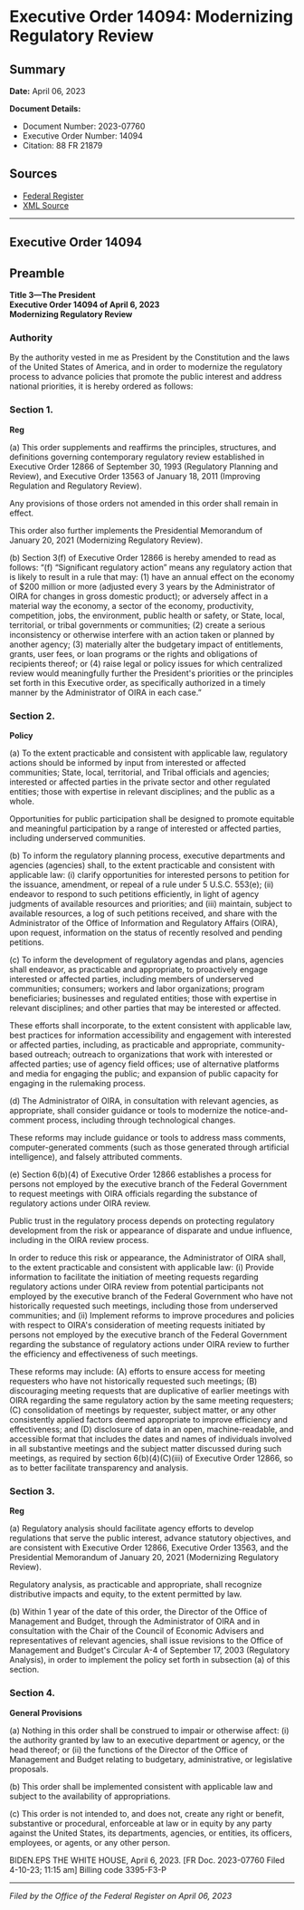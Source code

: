 # Executive Order 14094: Modernizing Regulatory Review

## Summary

**Date:** April 06, 2023

**Document Details:**
- Document Number: 2023-07760
- Executive Order Number: 14094
- Citation: 88 FR 21879

## Sources
- [Federal Register](https://www.federalregister.gov/documents/2023/04/11/2023-07760/modernizing-regulatory-review)
- [XML Source](https://www.federalregister.gov/documents/full_text/xml/2023/04/11/2023-07760.xml)

---

## Executive Order 14094

## Preamble

**Title 3—The President**  
**Executive Order 14094 of April 6, 2023**  
**Modernizing Regulatory Review**

### Authority

By the authority vested in me as President by the Constitution and the laws of the United States of America, and in order to modernize the regulatory process to advance policies that promote the public interest and address national priorities, it is hereby ordered as follows:
### Section 1.

**Reg**

(a) This order supplements and reaffirms the principles, structures, and definitions governing contemporary regulatory review established in Executive Order 12866 of September 30, 1993 (Regulatory Planning and Review), and Executive Order 13563 of January 18, 2011 (Improving Regulation and Regulatory Review).

Any provisions of those orders not amended in this order shall remain in effect.

This order also further implements the Presidential Memorandum of January 20, 2021 (Modernizing Regulatory Review).

(b) Section 3(f) of Executive Order 12866 is hereby amended to read as follows:
“(f) “Significant regulatory action” means any regulatory action that is likely to result in a rule that may:
    (1) have an annual effect on the economy of $200 million or more (adjusted every 3 years by the Administrator of OIRA for changes in gross domestic product); or adversely affect in a material way the economy, a sector of the economy, productivity, competition, jobs, the environment, public health or safety, or State, local, territorial, or tribal governments or communities;
    (2) create a serious inconsistency or otherwise interfere with an action taken or planned by another agency;
    (3) materially alter the budgetary impact of entitlements, grants, user fees, or loan programs or the rights and obligations of recipients thereof; or
    (4) raise legal or policy issues for which centralized review would meaningfully further the President's priorities or the principles set forth in this Executive order, as specifically authorized in a timely manner by the Administrator of OIRA in each case.”
### Section 2.

**Policy**

(a) To the extent practicable and consistent with applicable law, regulatory actions should be informed by input from interested or affected communities; State, local, territorial, and Tribal officials and agencies; interested or affected parties in the private sector and other regulated entities; those with expertise in relevant disciplines; and the public as a whole.

Opportunities for public participation shall be designed to promote equitable and meaningful participation by a range of interested or affected parties, including underserved communities.

(b) To inform the regulatory planning process, executive departments and agencies (agencies) shall, to the extent practicable and consistent with applicable law:
    (i) clarify opportunities for interested persons to petition for the issuance, amendment, or repeal of a rule under 5 U.S.C. 553(e);
    (ii) endeavor to respond to such petitions efficiently, in light of agency judgments of available resources and priorities; and
    (iii) maintain, subject to available resources, a log of such petitions received, and share with the Administrator of the Office of Information 
and Regulatory Affairs (OIRA), upon request, information on the status of recently resolved and pending petitions.

(c) To inform the development of regulatory agendas and plans, agencies shall endeavor, as practicable and appropriate, to proactively engage interested or affected parties, including members of underserved communities; consumers; workers and labor organizations; program beneficiaries; businesses and regulated entities; those with expertise in relevant disciplines; and other parties that may be interested or affected.

These efforts shall incorporate, to the extent consistent with applicable law, best practices for information accessibility and engagement with interested or affected parties, including, as practicable and appropriate, community-based outreach; outreach to organizations that work with interested or affected parties; use of agency field offices; use of alternative platforms and media for engaging the public; and expansion of public capacity for engaging in the rulemaking process.

(d) The Administrator of OIRA, in consultation with relevant agencies, as appropriate, shall consider guidance or tools to modernize the notice-and-comment process, including through technological changes.

These reforms may include guidance or tools to address mass comments, computer-generated comments (such as those generated through artificial intelligence), and falsely attributed comments.

(e) Section 6(b)(4) of Executive Order 12866 establishes a process for persons not employed by the executive branch of the Federal Government to request meetings with OIRA officials regarding the substance of regulatory actions under OIRA review.

Public trust in the regulatory process depends on protecting regulatory development from the risk or appearance of disparate and undue influence, including in the OIRA review process.

In order to reduce this risk or appearance, the Administrator of OIRA shall, to the extent practicable and consistent with applicable law:
    (i) Provide information to facilitate the initiation of meeting requests regarding regulatory actions under OIRA review from potential participants not employed by the executive branch of the Federal Government who have not historically requested such meetings, including those from underserved communities; and
    (ii) Implement reforms to improve procedures and policies with respect to OIRA's consideration of meeting requests initiated by persons not employed by the executive branch of the Federal Government regarding the substance of regulatory actions under OIRA review to further the efficiency and effectiveness of such meetings.

These reforms may include:
(A) efforts to ensure access for meeting requesters who have not historically requested such meetings;
(B) discouraging meeting requests that are duplicative of earlier meetings with OIRA regarding the same regulatory action by the same meeting requesters;
(C) consolidation of meetings by requester, subject matter, or any other consistently applied factors deemed appropriate to improve efficiency and effectiveness; and
(D) disclosure of data in an open, machine-readable, and accessible format that includes the dates and names of individuals involved in all substantive meetings and the subject matter discussed during such meetings, as required by section 6(b)(4)(C)(iii) of Executive Order 12866, so as to better facilitate transparency and analysis.
### Section 3.

**Reg**

(a) Regulatory analysis should facilitate agency efforts to develop regulations that serve the public interest, advance statutory objectives, and are consistent with Executive Order 12866, Executive Order 13563, and the Presidential Memorandum of January 20, 2021 (Modernizing Regulatory Review).

Regulatory analysis, as practicable and appropriate, shall recognize distributive impacts and equity, to the extent permitted by law.

(b) Within 1 year of the date of this order, the Director of the Office of Management and Budget, through the Administrator of OIRA and in consultation with the Chair of the Council of Economic Advisers and representatives of relevant agencies, shall issue revisions to the Office of Management and Budget's Circular A-4 of September 17, 2003 (Regulatory Analysis), in order to implement the policy set forth in subsection (a) of this section.
### Section 4.

**General Provisions**

(a) Nothing in this order shall be construed to impair or otherwise affect:
    (i) the authority granted by law to an executive department or agency, or the head thereof; or
    (ii) the functions of the Director of the Office of Management and Budget relating to budgetary, administrative, or legislative proposals.

(b) This order shall be implemented consistent with applicable law and subject to the availability of appropriations.

(c) This order is not intended to, and does not, create any right or benefit, substantive or procedural, enforceable at law or in equity by any party against the United States, its departments, agencies, or entities, its officers, employees, or agents, or any other person.

BIDEN.EPS
THE WHITE HOUSE,
April 6, 2023.
[FR Doc. 2023-07760 
Filed 4-10-23; 11:15 am]
Billing code 3395-F3-P

---

*Filed by the Office of the Federal Register on April 06, 2023*
